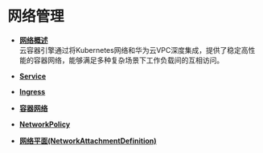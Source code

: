 # 网络管理<a name="cce_01_0020"></a>

-   **[网络概述](网络概述.md)**  
云容器引擎通过将Kubernetes网络和华为云VPC深度集成，提供了稳定高性能的容器网络，能够满足多种复杂场景下工作负载间的互相访问。
-   **[Service](Service.md)**  

-   **[Ingress](Ingress.md)**  

-   **[容器网络](容器网络.md)**  

-   **[NetworkPolicy](NetworkPolicy.md)**  

-   **[网络平面\(NetworkAttachmentDefinition\)](网络平面(NetworkAttachmentDefinition).md)**  


